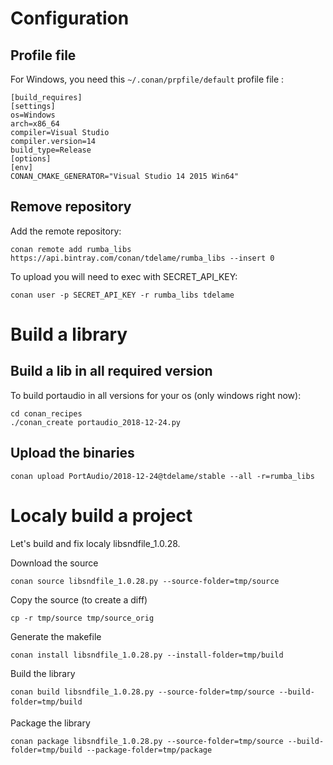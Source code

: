 # Configuration

## Profile file

For Windows, you need this ```~/.conan/prpfile/default``` profile file :
```
[build_requires]
[settings]
os=Windows
arch=x86_64
compiler=Visual Studio
compiler.version=14
build_type=Release
[options]
[env]
CONAN_CMAKE_GENERATOR="Visual Studio 14 2015 Win64"
```

## Remove repository

Add the remote repository:
```
conan remote add rumba_libs https://api.bintray.com/conan/tdelame/rumba_libs --insert 0
```

To upload you will need to exec with SECRET_API_KEY:
```
conan user -p SECRET_API_KEY -r rumba_libs tdelame
```

# Build a library

## Build a lib in all required version

To build portaudio in all versions for your os (only windows right now):

```
cd conan_recipes
./conan_create portaudio_2018-12-24.py
```

## Upload the binaries

```
conan upload PortAudio/2018-12-24@tdelame/stable --all -r=rumba_libs
```

# Localy build a project

Let's build and fix localy libsndfile_1.0.28.

Download the source
```
conan source libsndfile_1.0.28.py --source-folder=tmp/source
```

Copy the source (to create a diff)
```
cp -r tmp/source tmp/source_orig
```

Generate the makefile
```
conan install libsndfile_1.0.28.py --install-folder=tmp/build
```

Build the library
```
conan build libsndfile_1.0.28.py --source-folder=tmp/source --build-folder=tmp/build
```

Package the library
```
conan package libsndfile_1.0.28.py --source-folder=tmp/source --build-folder=tmp/build --package-folder=tmp/package
```
